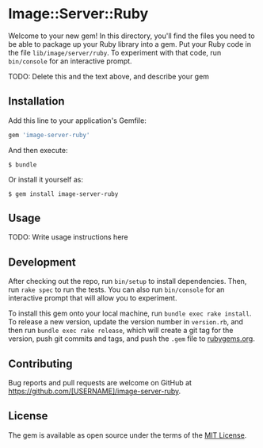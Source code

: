 # Image::Server::Ruby

Welcome to your new gem! In this directory, you'll find the files you need to be able to package up your Ruby library into a gem. Put your Ruby code in the file `lib/image/server/ruby`. To experiment with that code, run `bin/console` for an interactive prompt.

TODO: Delete this and the text above, and describe your gem

## Installation

Add this line to your application's Gemfile:

```ruby
gem 'image-server-ruby'
```

And then execute:

    $ bundle

Or install it yourself as:

    $ gem install image-server-ruby

## Usage

TODO: Write usage instructions here

## Development

After checking out the repo, run `bin/setup` to install dependencies. Then, run `rake spec` to run the tests. You can also run `bin/console` for an interactive prompt that will allow you to experiment.

To install this gem onto your local machine, run `bundle exec rake install`. To release a new version, update the version number in `version.rb`, and then run `bundle exec rake release`, which will create a git tag for the version, push git commits and tags, and push the `.gem` file to [rubygems.org](https://rubygems.org).

## Contributing

Bug reports and pull requests are welcome on GitHub at https://github.com/[USERNAME]/image-server-ruby.


## License

The gem is available as open source under the terms of the [MIT License](http://opensource.org/licenses/MIT).


